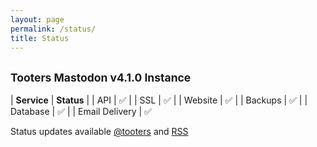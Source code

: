 ```yaml
---
layout: page
permalink: /status/
title: Status
---
```


## <small>Tooters Mastodon v4.1.0 Instance</small>



| **Service**        | **Status** |
| API      | ✅ |
| SSL      | ✅ |
| Website      | ✅ |
| Backups      | ✅ |
| Database      | ✅ |
| Email Delivery      | ✅ 

Status updates available [@tooters](https://tooters.org/@tooters) and [RSS](https://tooters.org/@tooters.rss)